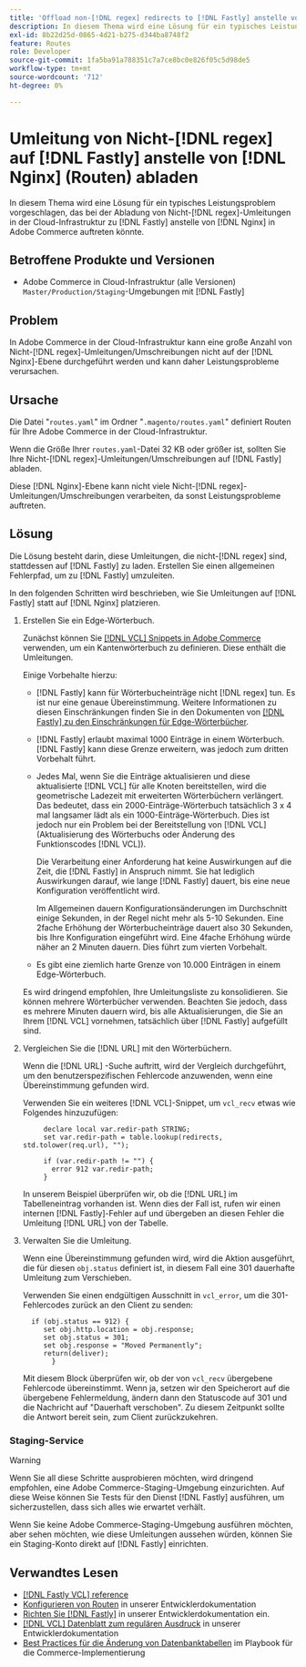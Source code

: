 ```yaml
---
title: 'Offload non-[!DNL regex] redirects to [!DNL Fastly] anstelle von [!DNL Nginx] (routes)'
description: In diesem Thema wird eine Lösung für ein typisches Leistungsproblem vorgeschlagen, das auftreten könnte, wenn Sie Umleitungen von Nicht-[!DNL regex] in der Cloud-Infrastruktur zu [!DNL Fastly] anstelle von [!DNL Nginx] in Adobe Commerce abladen.
exl-id: 8b22d25d-0865-4d21-b275-d344ba8748f2
feature: Routes
role: Developer
source-git-commit: 1fa5ba91a788351c7a7ce8bc0e826f05c5d98de5
workflow-type: tm+mt
source-wordcount: '712'
ht-degree: 0%

---
```


# Umleitung von Nicht-[!DNL regex] auf [!DNL Fastly] anstelle von [!DNL Nginx] (Routen) abladen

In diesem Thema wird eine Lösung für ein typisches Leistungsproblem vorgeschlagen, das bei der Abladung von Nicht-[!DNL regex]-Umleitungen in der Cloud-Infrastruktur zu [!DNL Fastly] anstelle von [!DNL Nginx] in Adobe Commerce auftreten könnte.

## Betroffene Produkte und Versionen

* Adobe Commerce in Cloud-Infrastruktur (alle Versionen) `Master/Production/Staging`-Umgebungen mit [!DNL Fastly]

## Problem

In Adobe Commerce in der Cloud-Infrastruktur kann eine große Anzahl von Nicht-[!DNL regex]-Umleitungen/Umschreibungen nicht auf der [!DNL Nginx]-Ebene durchgeführt werden und kann daher Leistungsprobleme verursachen.

## Ursache

Die Datei &quot;`routes.yaml`&quot; im Ordner &quot;`.magento/routes.yaml`&quot; definiert Routen für Ihre Adobe Commerce in der Cloud-Infrastruktur.

Wenn die Größe Ihrer `routes.yaml`-Datei 32 KB oder größer ist, sollten Sie Ihre Nicht-[!DNL regex]-Umleitungen/Umschreibungen auf [!DNL Fastly] abladen.

Diese [!DNL Nginx]-Ebene kann nicht viele Nicht-[!DNL regex]-Umleitungen/Umschreibungen verarbeiten, da sonst Leistungsprobleme auftreten.

## Lösung

Die Lösung besteht darin, diese Umleitungen, die nicht-[!DNL regex] sind, stattdessen auf [!DNL Fastly] zu laden. Erstellen Sie einen allgemeinen Fehlerpfad, um zu [!DNL Fastly] umzuleiten.

In den folgenden Schritten wird beschrieben, wie Sie Umleitungen auf [!DNL Fastly] statt auf [!DNL Nginx] platzieren.

1. Erstellen Sie ein Edge-Wörterbuch.

   Zunächst können Sie [[!DNL VCL] Snippets in Adobe Commerce](/docs/commerce-cloud-service/user-guide/cdn/custom-vcl-snippets/fastly-vcl-custom-snippets.html) verwenden, um ein Kantenwörterbuch zu definieren. Diese enthält die Umleitungen.

   Einige Vorbehalte hierzu:

   * [!DNL Fastly] kann für Wörterbucheinträge nicht [!DNL regex] tun. Es ist nur eine genaue Übereinstimmung. Weitere Informationen zu diesen Einschränkungen finden Sie in den Dokumenten von [[!DNL Fastly] zu den Einschränkungen für Edge-Wörterbücher](https://docs.fastly.com/guides/edge-dictionaries/about-edge-dictionaries#limitations-and-considerations).
   * [!DNL Fastly] erlaubt maximal 1000 Einträge in einem Wörterbuch. [!DNL Fastly] kann diese Grenze erweitern, was jedoch zum dritten Vorbehalt führt.
   * Jedes Mal, wenn Sie die Einträge aktualisieren und diese aktualisierte [!DNL VCL] für alle Knoten bereitstellen, wird die geometrische Ladezeit mit erweiterten Wörterbüchern verlängert. Das bedeutet, dass ein 2000-Einträge-Wörterbuch tatsächlich 3 x 4 mal langsamer lädt als ein 1000-Einträge-Wörterbuch. Dies ist jedoch nur ein Problem bei der Bereitstellung von [!DNL VCL] (Aktualisierung des Wörterbuchs oder Änderung des Funktionscodes [!DNL VCL]).

     Die Verarbeitung einer Anforderung hat keine Auswirkungen auf die Zeit, die [!DNL Fastly] in Anspruch nimmt. Sie hat lediglich Auswirkungen darauf, wie lange [!DNL Fastly] dauert, bis eine neue Konfiguration veröffentlicht wird.

     Im Allgemeinen dauern Konfigurationsänderungen im Durchschnitt einige Sekunden, in der Regel nicht mehr als 5-10 Sekunden. Eine 2fache Erhöhung der Wörterbucheinträge dauert also 30 Sekunden, bis Ihre Konfiguration eingeführt wird. Eine 4fache Erhöhung würde näher an 2 Minuten dauern. Dies führt zum vierten Vorbehalt.

   * Es gibt eine ziemlich harte Grenze von 10.000 Einträgen in einem Edge-Wörterbuch.

   Es wird dringend empfohlen, Ihre Umleitungsliste zu konsolidieren. Sie können mehrere Wörterbücher verwenden. Beachten Sie jedoch, dass es mehrere Minuten dauern wird, bis alle Aktualisierungen, die Sie an Ihrem [!DNL VCL] vornehmen, tatsächlich über [!DNL Fastly] aufgefüllt sind.

1. Vergleichen Sie die [!DNL URL] mit den Wörterbüchern.

   Wenn die [!DNL URL] -Suche auftritt, wird der Vergleich durchgeführt, um den benutzerspezifischen Fehlercode anzuwenden, wenn eine Übereinstimmung gefunden wird.

   Verwenden Sie ein weiteres [!DNL VCL]-Snippet, um `vcl_recv` etwas wie Folgendes hinzuzufügen:

   ```
        declare local var.redir-path STRING;
        set var.redir-path = table.lookup(redirects, std.tolower(req.url), "");
   
        if (var.redir-path != "") {
          error 912 var.redir-path;
        }
   ```

   In unserem Beispiel überprüfen wir, ob die [!DNL URL] im Tabelleneintrag vorhanden ist. Wenn dies der Fall ist, rufen wir einen internen [!DNL Fastly]-Fehler auf und übergeben an diesen Fehler die Umleitung [!DNL URL] von der Tabelle.

1. Verwalten Sie die Umleitung.

   Wenn eine Übereinstimmung gefunden wird, wird die Aktion ausgeführt, die für diesen `obj.status` definiert ist, in diesem Fall eine 301 dauerhafte Umleitung zum Verschieben.

   Verwenden Sie einen endgültigen Ausschnitt in `vcl_error`, um die 301-Fehlercodes zurück an den Client zu senden:

   ```
     if (obj.status == 912) {
        set obj.http.location = obj.response;
        set obj.status = 301;
        set obj.response = "Moved Permanently";
        return(deliver);
          }
   ```

   Mit diesem Block überprüfen wir, ob der von `vcl_recv` übergebene Fehlercode übereinstimmt. Wenn ja, setzen wir den Speicherort auf die übergebene Fehlermeldung, ändern dann den Statuscode auf 301 und die Nachricht auf &quot;Dauerhaft verschoben&quot;. Zu diesem Zeitpunkt sollte die Antwort bereit sein, zum Client zurückzukehren.

### Staging-Service

>[!WARNING]
>
>Wenn Sie all diese Schritte ausprobieren möchten, wird dringend empfohlen, eine Adobe Commerce-Staging-Umgebung einzurichten. Auf diese Weise können Sie Tests für den Dienst [!DNL Fastly] ausführen, um sicherzustellen, dass sich alles wie erwartet verhält.

Wenn Sie keine Adobe Commerce-Staging-Umgebung ausführen möchten, aber sehen möchten, wie diese Umleitungen aussehen würden, können Sie ein Staging-Konto direkt auf [!DNL Fastly] einrichten.

## Verwandtes Lesen

* [[!DNL Fastly VCL] reference](https://docs.fastly.com/vcl/)
* [Konfigurieren von Routen](/docs/commerce-cloud-service/user-guide/configure/routes/routes-yaml.html) in unserer Entwicklerdokumentation
* [ Richten Sie  [!DNL Fastly]](/docs/commerce-cloud-service/user-guide/cdn/setup-fastly/fastly-configuration.html) in unserer Entwicklerdokumentation ein.
* [[!DNL VCL] Datenblatt zum regulären Ausdruck](https://docs.fastly.com/en/guides/vcl-regular-expression-cheat-sheet) in unserer Entwicklerdokumentation
* [Best Practices für die Änderung von Datenbanktabellen](https://experienceleague.adobe.com/en/docs/commerce-operations/implementation-playbook/best-practices/development/modifying-core-and-third-party-tables#why-adobe-recommends-avoiding-modifications) im Playbook für die Commerce-Implementierung
